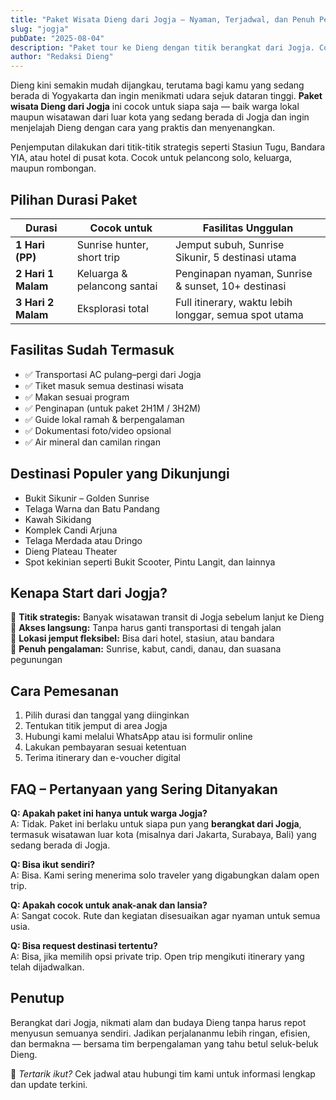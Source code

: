 ```yaml
---
title: "Paket Wisata Dieng dari Jogja – Nyaman, Terjadwal, dan Penuh Pengalaman"
slug: "jogja"
pubDate: "2025-08-04"
description: "Paket tour ke Dieng dengan titik berangkat dari Jogja. Cocok untuk semua wisatawan yang sedang berada di Yogyakarta, baik keluarga, pasangan, maupun solo traveler."
author: "Redaksi Dieng"
---
```


Dieng kini semakin mudah dijangkau, terutama bagi kamu yang sedang berada di Yogyakarta dan ingin menikmati udara sejuk dataran tinggi. **Paket wisata Dieng dari Jogja** ini cocok untuk siapa saja — baik warga lokal maupun wisatawan dari luar kota yang sedang berada di Jogja dan ingin menjelajah Dieng dengan cara yang praktis dan menyenangkan.

Penjemputan dilakukan dari titik-titik strategis seperti Stasiun Tugu, Bandara YIA, atau hotel di pusat kota. Cocok untuk pelancong solo, keluarga, maupun rombongan.

## Pilihan Durasi Paket

| Durasi             | Cocok untuk            | Fasilitas Unggulan                                    |
|--------------------|------------------------|--------------------------------------------------------|
| **1 Hari (PP)**    | Sunrise hunter, short trip | Jemput subuh, Sunrise Sikunir, 5 destinasi utama   |
| **2 Hari 1 Malam** | Keluarga & pelancong santai | Penginapan nyaman, Sunrise & sunset, 10+ destinasi |
| **3 Hari 2 Malam** | Eksplorasi total       | Full itinerary, waktu lebih longgar, semua spot utama |

## Fasilitas Sudah Termasuk

- ✅ Transportasi AC pulang–pergi dari Jogja  
- ✅ Tiket masuk semua destinasi wisata  
- ✅ Makan sesuai program  
- ✅ Penginapan (untuk paket 2H1M / 3H2M)  
- ✅ Guide lokal ramah & berpengalaman  
- ✅ Dokumentasi foto/video opsional  
- ✅ Air mineral dan camilan ringan

## Destinasi Populer yang Dikunjungi

- Bukit Sikunir – Golden Sunrise  
- Telaga Warna dan Batu Pandang  
- Kawah Sikidang  
- Komplek Candi Arjuna  
- Telaga Merdada atau Dringo  
- Dieng Plateau Theater  
- Spot kekinian seperti Bukit Scooter, Pintu Langit, dan lainnya

## Kenapa Start dari Jogja?

🧭 **Titik strategis:** Banyak wisatawan transit di Jogja sebelum lanjut ke Dieng  
🚐 **Akses langsung:** Tanpa harus ganti transportasi di tengah jalan  
📍 **Lokasi jemput fleksibel:** Bisa dari hotel, stasiun, atau bandara  
📸 **Penuh pengalaman:** Sunrise, kabut, candi, danau, dan suasana pegunungan

## Cara Pemesanan

1. Pilih durasi dan tanggal yang diinginkan  
2. Tentukan titik jemput di area Jogja  
3. Hubungi kami melalui WhatsApp atau isi formulir online  
4. Lakukan pembayaran sesuai ketentuan  
5. Terima itinerary dan e-voucher digital

## FAQ – Pertanyaan yang Sering Ditanyakan

**Q: Apakah paket ini hanya untuk warga Jogja?**  
A: Tidak. Paket ini berlaku untuk siapa pun yang **berangkat dari Jogja**, termasuk wisatawan luar kota (misalnya dari Jakarta, Surabaya, Bali) yang sedang berada di Jogja.

**Q: Bisa ikut sendiri?**  
A: Bisa. Kami sering menerima solo traveler yang digabungkan dalam open trip.

**Q: Apakah cocok untuk anak-anak dan lansia?**  
A: Sangat cocok. Rute dan kegiatan disesuaikan agar nyaman untuk semua usia.

**Q: Bisa request destinasi tertentu?**  
A: Bisa, jika memilih opsi private trip. Open trip mengikuti itinerary yang telah dijadwalkan.

## Penutup

Berangkat dari Jogja, nikmati alam dan budaya Dieng tanpa harus repot menyusun semuanya sendiri. Jadikan perjalananmu lebih ringan, efisien, dan bermakna — bersama tim berpengalaman yang tahu betul seluk-beluk Dieng.

📩 _Tertarik ikut?_ Cek jadwal atau hubungi tim kami untuk informasi lengkap dan update terkini.
